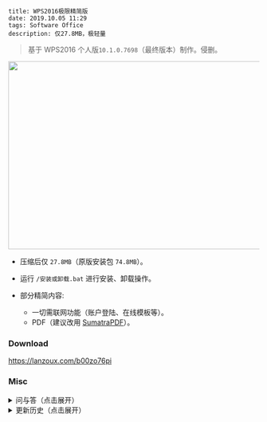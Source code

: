 ```
title: WPS2016极限精简版
date: 2019.10.05 11:29
tags: Software Office
description: 仅27.8MB，极轻量
```

> 基于 WPS2016 个人版`10.1.0.7698`（最终版本）制作。侵删。

<img src="/res/20191005-1129-001.webp" width="631" height="377">

- 压缩后仅 `27.8MB`（原版安装包 `74.8MB`）。

- 运行 `/安装或卸载.bat` 进行安装、卸载操作。

- 部分精简内容:
  - 一切需联网功能（账户登陆、在线模板等）。
  - PDF（建议改用 [SumatraPDF](https://sumatrapdfreader.org)）。

### Download

<https://lanzoux.com/b00zo76pi>

### Misc

<details>
<summary>问与答（点击展开）</summary>

- 依赖的系统组件有？
  - VC2010；WPS 演示播放视频依赖系统解码器。

- 附加包有啥用？
  - 如果用着没出问题，就不需要。包含：英文、繁体中文界面语言包；音视频解码器；运行库；系统库（用于 PE，提取自 Win7，若需兼容 XP 请自行依样提取）。

- 为何选择 WPS 而非 MicrosoftOffice？
  - WPS 更适合我这类轻度用户；MSOffice 体积大，安装慢，到处乱写注册表，还得丢一大堆东西到 `%WinDir%` 里头。

- 为何选择 WPS2016 而非 2019/2013？
  - 2019 新增功能大多为需联网的增值功能，与修改初衷不符；2013 不支持主流 OfficeXML（如 `.docx`）格式。

- 为何修改个人版而非较新的专业版？
  - 功能更新自 2019 预览发布后就已大致停止，因而个人版最终版本与专业版差异极小；专业版体积大且授权验证繁琐。

</details>

<details>
<summary>更新历史（点击展开）</summary>

#### 20201205

- 新增：
  - 安装管理器。
  - 附加包（包含语言包和各种补丁）。

- 移除：
  - 旧版公式编辑器（同时 WPS 原本也不支持 MathML 公式编辑，仅支持查看）。
  - LibCurl、错误报告等组件。
  - PE 数字证书等附加数据。
  - 自动新建 `/addons` 等空文件夹。
  - 启动时文件关联修复弹窗。
  - `F1`帮助快捷键。
  - 帮助、退出等菜单项。
  - 标题栏、标签页文件图标。
  - 截图工具。
  - 皮肤管理。
  - SmartArt（智能图形）编辑。
  - 夜间、护眼模式。
  - WPS 文字拼音指南。
  - WPS 表格 `.xlsb`（二进制表）格式支持。
  - 其他无用资源。

- 修复：
  - 无法插入艺术字。
  - 开始选项卡调整字号功能消失。
  - 全屏浮窗不可用。
  - 部分悬停提示缺失。
  - WPS 文字插入表格崩溃。
  - WPS 文字无法插入图表。
  - WPS 演示、WPS 文字无法编辑图表数据。
  - WPS 表格单元格中文货币等格式缺失。
  - WPS 演示项目符号和编号崩溃。
  - WPS 演示在界面缩放时字号选择框过宽。
  - 由缺失版本识别导致的功能缺失，例如 WPS 表格分页预览。
  - 由缺失 Manifest 导致的缩放不正常。

- 其他调整：
  - 减淡窗口阴影。
  - 重绘无标签页时的新建和打开按钮。
  - 重绘右上角窗口控制按钮。

#### 20200719

- 去掉了没有软用的启动器。等有闲暇再重写一个。

- 迫于学业压力，无限期鸽置。

#### 20191013

- 用空 DLL 替换 OpenSSL 组件，减小大小。

#### 20191005

- 基于原版重制。

- 窗口默认字体由宋体改为微软雅黑。

- 提供运行库补丁。

#### 20180607

- 改用 192MB 大字典压缩包，体积减小一点点。

#### 20180331

- 首个版本，基于“小俊”的修改版制作。

</details>
